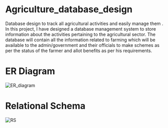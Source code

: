 # Agriculture_database_design
Database design to track all agricultural activities and easily manage them . In this project, I have designed a database management system to store information about the activities pertaining to the agricultural sector. The database will contain all the information related to farming which will be available to the admin/government and their officials to make schemes as per the status of the farmer and allot benefits as per his requirements.
# ER Diagram
![ER_diagram](https://github.com/user-attachments/assets/bc241af5-0ed4-44c3-a7e5-e08b67cde6d1)
# Relational Schema
![RS](https://github.com/user-attachments/assets/df91663f-1e16-4d20-8ace-baf7da8086a6)
